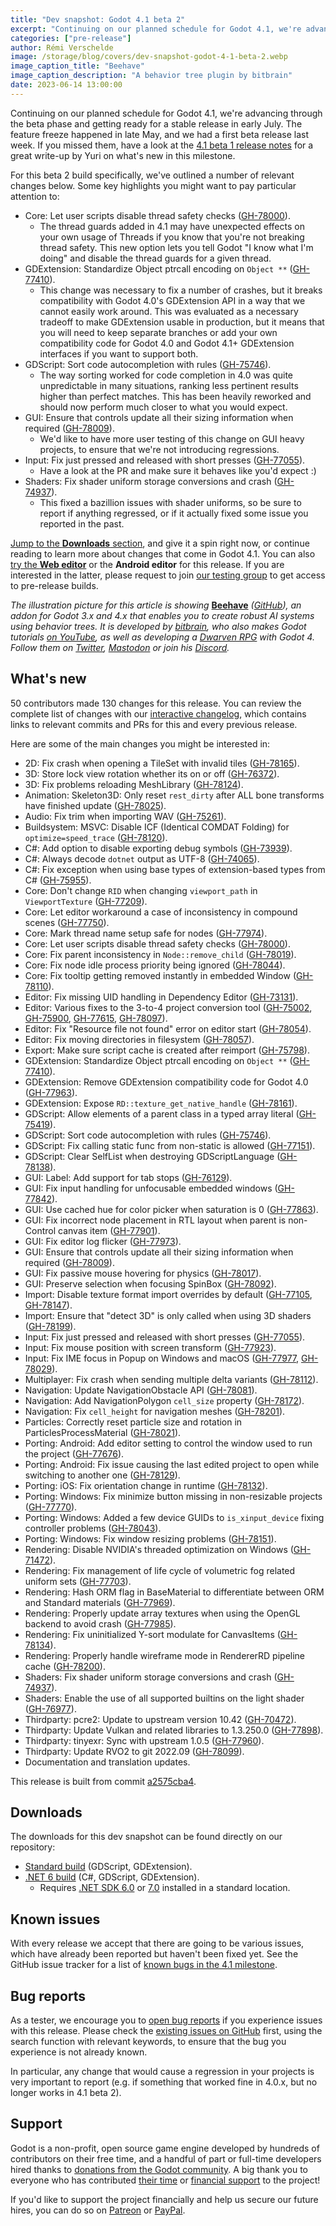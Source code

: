 ```yaml
---
title: "Dev snapshot: Godot 4.1 beta 2"
excerpt: "Continuing on our planned schedule for Godot 4.1, we're advancing through the beta phase and getting ready for a stable release in early July."
categories: ["pre-release"]
author: Rémi Verschelde
image: /storage/blog/covers/dev-snapshot-godot-4-1-beta-2.webp
image_caption_title: "Beehave"
image_caption_description: "A behavior tree plugin by bitbrain"
date: 2023-06-14 13:00:00
---
```


Continuing on our planned schedule for Godot 4.1, we're advancing through the beta phase and getting ready for a stable release in early July. The feature freeze happened in late May, and we had a first beta release last week. If you missed them, have a look at the [4.1 beta 1 release notes](/article/dev-snapshot-godot-4-1-beta-1/) for a great write-up by Yuri on what's new in this milestone.

For this beta 2 build specifically, we've outlined a number of relevant changes below. Some key highlights you might want to pay particular attention to:

- Core: Let user scripts disable thread safety checks ([GH-78000](https://github.com/godotengine/godot/pull/78000)).
  * The thread guards added in 4.1 may have unexpected effects on your own usage of Threads if you know that you're not breaking thread safety. This new option lets you tell Godot "I know what I'm doing" and disable the thread guards for a given thread.
- GDExtension: Standardize Object ptrcall encoding on `Object **` ([GH-77410](https://github.com/godotengine/godot/pull/77410)).
  * This change was necessary to fix a number of crashes, but it breaks compatibility with Godot 4.0's GDExtension API in a way that we cannot easily work around. This was evaluated as a necessary tradeoff to make GDExtension usable in production, but it means that you will need to keep separate branches or add your own compatibility code for Godot 4.0 and Godot 4.1+ GDExtension interfaces if you want to support both.
- GDScript: Sort code autocompletion with rules ([GH-75746](https://github.com/godotengine/godot/pull/75746)).
  * The way sorting worked for code completion in 4.0 was quite unpredictable in many situations, ranking less pertinent results higher than perfect matches. This has been heavily reworked and should now perform much closer to what you would expect.
- GUI: Ensure that controls update all their sizing information when required ([GH-78009](https://github.com/godotengine/godot/pull/78009)).
  * We'd like to have more user testing of this change on GUI heavy projects, to ensure that we're not introducing regressions.
- Input: Fix just pressed and released with short presses ([GH-77055](https://github.com/godotengine/godot/pull/77055)).
  * Have a look at the PR and make sure it behaves like you'd expect :)
- Shaders: Fix shader uniform storage conversions and crash ([GH-74937](https://github.com/godotengine/godot/pull/74937)).
  * This fixed a bazillion issues with shader uniforms, so be sure to report if anything regressed, or if it actually fixed some issue you reported in the past.

[Jump to the **Downloads** section](#downloads), and give it a spin right now, or continue reading to learn more about changes that come in Godot 4.1. You can also [try the **Web editor**](https://editor.godotengine.org/releases/4.1.beta2/) or the **Android editor** for this release. If you are interested in the latter, please request to join [our testing group](https://groups.google.com/g/godot-testers) to get access to pre-release builds.

*The illustration picture for this article is showing* [**Beehave**](https://bitbra.in/beehave/) *([GitHub](https://github.com/bitbrain/beehave)), an addon for Godot 3.x and 4.x that enables you to create robust AI systems using behavior trees. It is developed by [bitbrain](https://twitter.com/bitbrain/), who also makes Godot tutorials [on YouTube](https://www.youtube.com/bitbraindev), as well as developing a [Dwarven RPG](https://www.youtube.com/watch?v=CFEZyQDSSNE) with Godot 4. Follow them on [Twitter](https://twitter.com/bitbrain), [Mastodon](https://mastodon.gamedev.place/@bitbraindev) or join his [Discord](https://discord.gg/sJjsksEwDq).*

## What's new

50 contributors made 130 changes for this release. You can review the complete list of changes with our [interactive changelog](https://godotengine.github.io/godot-interactive-changelog/#4.1-beta2), which contains links to relevant commits and PRs for this and every previous release.

Here are some of the main changes you might be interested in:

- 2D: Fix crash when opening a TileSet with invalid tiles ([GH-78165](https://github.com/godotengine/godot/pull/78165)).
- 3D: Store lock view rotation whether its on or off ([GH-76372](https://github.com/godotengine/godot/pull/76372)).
- 3D: Fix problems reloading MeshLibrary ([GH-78124](https://github.com/godotengine/godot/pull/78124)).
- Animation: Skeleton3D: Only reset `rest_dirty` after ALL bone transforms have finished update ([GH-78025](https://github.com/godotengine/godot/pull/78025)).
- Audio: Fix trim when importing WAV ([GH-75261](https://github.com/godotengine/godot/pull/75261)).
- Buildsystem: MSVC: Disable ICF (Identical COMDAT Folding) for `optimize=speed_trace` ([GH-78120](https://github.com/godotengine/godot/pull/78120)).
- C#: Add option to disable exporting debug symbols ([GH-73939](https://github.com/godotengine/godot/pull/73939)).
- C#: Always decode `dotnet` output as UTF-8 ([GH-74065](https://github.com/godotengine/godot/pull/74065)).
- C#: Fix exception when using base types of extension-based types from C# ([GH-75955](https://github.com/godotengine/godot/pull/75955)).
- Core: Don't change `RID` when changing `viewport_path` in `ViewportTexture` ([GH-77209](https://github.com/godotengine/godot/pull/77209)).
- Core: Let editor workaround a case of inconsistency in compound scenes ([GH-77750](https://github.com/godotengine/godot/pull/77750)).
- Core: Mark thread name setup safe for nodes ([GH-77974](https://github.com/godotengine/godot/pull/77974)).
- Core: Let user scripts disable thread safety checks ([GH-78000](https://github.com/godotengine/godot/pull/78000)).
- Core: Fix parent inconsistency in `Node::remove_child` ([GH-78019](https://github.com/godotengine/godot/pull/78019)).
- Core: Fix node idle process priority being ignored ([GH-78044](https://github.com/godotengine/godot/pull/78044)).
- Core: Fix tooltip getting removed instantly in embedded Window ([GH-78110](https://github.com/godotengine/godot/pull/78110)).
- Editor: Fix missing UID handling in Dependency Editor ([GH-73131](https://github.com/godotengine/godot/pull/73131)).
- Editor: Various fixes to the 3-to-4 project conversion tool ([GH-75002](https://github.com/godotengine/godot/pull/75002), [GH-75900](https://github.com/godotengine/godot/pull/75900), [GH-77615](https://github.com/godotengine/godot/pull/77615), [GH-78097](https://github.com/godotengine/godot/pull/78097)).
- Editor: Fix "Resource file not found" error on editor start ([GH-78054](https://github.com/godotengine/godot/pull/78054)).
- Editor: Fix moving directories in filesystem ([GH-78057](https://github.com/godotengine/godot/pull/78057)).
- Export: Make sure script cache is created after reimport ([GH-75798](https://github.com/godotengine/godot/pull/75798)).
- GDExtension: Standardize Object ptrcall encoding on `Object **` ([GH-77410](https://github.com/godotengine/godot/pull/77410)).
- GDExtension: Remove GDExtension compatibility code for Godot 4.0 ([GH-77963](https://github.com/godotengine/godot/pull/77963)).
- GDExtension: Expose `RD::texture_get_native_handle` ([GH-78161](https://github.com/godotengine/godot/pull/78161)).
- GDScript: Allow elements of a parent class in a typed array literal ([GH-75419](https://github.com/godotengine/godot/pull/75419)).
- GDScript: Sort code autocompletion with rules ([GH-75746](https://github.com/godotengine/godot/pull/75746)).
- GDScript: Fix calling static func from non-static is allowed ([GH-77151](https://github.com/godotengine/godot/pull/77151)).
- GDScript: Clear SelfList when destroying GDScriptLanguage ([GH-78138](https://github.com/godotengine/godot/pull/78138)).
- GUI: Label: Add support for tab stops ([GH-76129](https://github.com/godotengine/godot/pull/76129)).
- GUI: Fix input handling for unfocusable embedded windows ([GH-77842](https://github.com/godotengine/godot/pull/77842)).
- GUI: Use cached hue for color picker when saturation is 0 ([GH-77863](https://github.com/godotengine/godot/pull/77863)).
- GUI: Fix incorrect node placement in RTL layout when parent is non-Control canvas item ([GH-77901](https://github.com/godotengine/godot/pull/77901)).
- GUI: Fix editor log flicker ([GH-77973](https://github.com/godotengine/godot/pull/77973)).
- GUI: Ensure that controls update all their sizing information when required ([GH-78009](https://github.com/godotengine/godot/pull/78009)).
- GUI: Fix passive mouse hovering for physics ([GH-78017](https://github.com/godotengine/godot/pull/78017)).
- GUI: Preserve selection when focusing SpinBox ([GH-78092](https://github.com/godotengine/godot/pull/78092)).
- Import: Disable texture format import overrides by default ([GH-77105](https://github.com/godotengine/godot/pull/77105), [GH-78147](https://github.com/godotengine/godot/pull/78147)).
- Import: Ensure that "detect 3D" is only called when using 3D shaders ([GH-78199](https://github.com/godotengine/godot/pull/78199)).
- Input: Fix just pressed and released with short presses ([GH-77055](https://github.com/godotengine/godot/pull/77055)).
- Input: Fix mouse position with screen transform ([GH-77923](https://github.com/godotengine/godot/pull/77923)).
- Input: Fix IME focus in Popup on Windows and macOS ([GH-77977](https://github.com/godotengine/godot/pull/77977), [GH-78029](https://github.com/godotengine/godot/pull/78029)).
- Multiplayer: Fix crash when sending multiple delta variants ([GH-78112](https://github.com/godotengine/godot/pull/78112)).
- Navigation: Update NavigationObstacle API ([GH-78081](https://github.com/godotengine/godot/pull/78081)).
- Navigation: Add NavigationPolygon `cell_size` property ([GH-78172](https://github.com/godotengine/godot/pull/78172)).
- Navigation: Fix `cell_height` for navigation meshes ([GH-78201](https://github.com/godotengine/godot/pull/78201)).
- Particles: Correctly reset particle size and rotation in ParticlesProcessMaterial ([GH-78021](https://github.com/godotengine/godot/pull/78021)).
- Porting: Android: Add editor setting to control the window used to run the project ([GH-77676](https://github.com/godotengine/godot/pull/77676)).
- Porting: Android: Fix issue causing the last edited project to open while switching to another one ([GH-78129](https://github.com/godotengine/godot/pull/78129)).
- Porting: iOS: Fix orientation change in runtime ([GH-78132](https://github.com/godotengine/godot/pull/78132)).
- Porting: Windows: Fix minimize button missing in non-resizable projects ([GH-77770](https://github.com/godotengine/godot/pull/77770)).
- Porting: Windows: Added a few device GUIDs to `is_xinput_device` fixing controller problems ([GH-78043](https://github.com/godotengine/godot/pull/78043)).
- Porting: Windows: Fix window resizing problems ([GH-78151](https://github.com/godotengine/godot/pull/78151)).
- Rendering: Disable NVIDIA's threaded optimization on Windows ([GH-71472](https://github.com/godotengine/godot/pull/71472)).
- Rendering: Fix management of life cycle of volumetric fog related uniform sets ([GH-77703](https://github.com/godotengine/godot/pull/77703)).
- Rendering: Hash ORM flag in BaseMaterial to differentiate between ORM and Standard materials ([GH-77969](https://github.com/godotengine/godot/pull/77969)).
- Rendering: Properly update array textures when using the OpenGL backend to avoid crash ([GH-77985](https://github.com/godotengine/godot/pull/77985)).
- Rendering: Fix uninitialized Y-sort modulate for CanvasItems ([GH-78134](https://github.com/godotengine/godot/pull/78134)).
- Rendering: Properly handle wireframe mode in RendererRD pipeline cache ([GH-78200](https://github.com/godotengine/godot/pull/78200)).
- Shaders: Fix shader uniform storage conversions and crash ([GH-74937](https://github.com/godotengine/godot/pull/74937)).
- Shaders: Enable the use of all supported builtins on the light shader ([GH-76977](https://github.com/godotengine/godot/pull/76977)).
- Thirdparty: pcre2: Update to upstream version 10.42 ([GH-70472](https://github.com/godotengine/godot/pull/70472)).
- Thirdparty: Update Vulkan and related libraries to 1.3.250.0 ([GH-77898](https://github.com/godotengine/godot/pull/77898)).
- Thirdparty: tinyexr: Sync with upstream 1.0.5 ([GH-77960](https://github.com/godotengine/godot/pull/77960)).
- Thirdparty: Update RVO2 to git 2022.09 ([GH-78099](https://github.com/godotengine/godot/pull/78099)).
- Documentation and translation updates.

This release is built from commit [a2575cba4](https://github.com/godotengine/godot/commit/a2575cba48121a9e31c3a550ebd29398a7facf3f).

## Downloads

The downloads for this dev snapshot can be found directly on our repository:

* [Standard build](https://downloads.tuxfamily.org/godotengine/4.1/beta2/) (GDScript, GDExtension).
* [.NET 6 build](https://downloads.tuxfamily.org/godotengine/4.1/beta2/mono) (C#, GDScript, GDExtension).
  - Requires [.NET SDK 6.0](https://dotnet.microsoft.com/en-us/download/dotnet/6.0) or [7.0](https://dotnet.microsoft.com/en-us/download/dotnet/7.0) installed in a standard location.

## Known issues

With every release we accept that there are going to be various issues, which have already been reported but haven't been fixed yet. See the GitHub issue tracker for a list of [known bugs in the 4.1 milestone](https://github.com/godotengine/godot/issues?q=is%3Aissue+is%3Aopen+milestone%3A4.1+label%3Abug+).

## Bug reports

As a tester, we encourage you to [open bug reports](https://github.com/godotengine/godot/issues) if you experience issues with this release. Please check the [existing issues on GitHub](https://github.com/godotengine/godot/issues) first, using the search function with relevant keywords, to ensure that the bug you experience is not already known.

In particular, any change that would cause a regression in your projects is very important to report (e.g. if something that worked fine in 4.0.x, but no longer works in 4.1 beta 2).

## Support

Godot is a non-profit, open source game engine developed by hundreds of contributors on their free time, and a handful of part or full-time developers hired thanks to [donations from the Godot community](/donate). A big thank you to everyone who has contributed [their time](https://github.com/godotengine/godot/blob/master/AUTHORS.md) or [financial support](https://github.com/godotengine/godot/blob/master/DONORS.md) to the project!

If you'd like to support the project financially and help us secure our future hires, you can do so on [Patreon](https://www.patreon.com/godotengine) or [PayPal](/donate).
